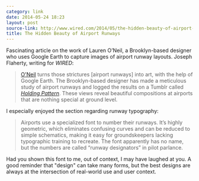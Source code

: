 ```yaml
---
category: link
date: 2014-05-24 18:23
layout: post
source-link: http://www.wired.com/2014/05/the-hidden-beauty-of-airport-runways-and-how-to-decipher-them/
title: The Hidden Beauty of Airport Runways
---
```

Fascinating article on the work of Lauren O’Neil, a Brooklyn-based designer who uses Google Earth to capture images of airport runway layouts. Joseph Flaherty, writing for _WIRED_:

> [O'Neil](http://blog.laurenoneilldesign.com/) turns those strictures [airport runways] into art, with the help of Google Earth. The Brooklyn-based designer has made a meticulous study of airport runways and logged the results on a Tumblr called _[Holding Pattern](http://holding-pattern.tumblr.com)_. These views reveal beautiful compositions at airports that are nothing special at ground level.

I especially enjoyed the section regarding runway typography:

> Airports use a specialized font to number their runways. It’s highly geometric, which eliminates confusing curves and can be reduced to simple schematics, making it easy for groundskeepers lacking typographic training to recreate. The font apparently has no name, but the numbers are called “runway designators” in pilot parlance.

Had you shown this font to me, out of context, I may have laughed at you. A good reminder that "design" can take many forms, but the best designs are always at the intersection of real-world use and user context.
